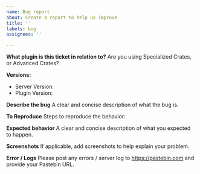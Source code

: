 ```yaml
---
name: Bug report
about: Create a report to help us improve
title: ''
labels: bug
assignees: ''

---
```


**What plugin is this ticket in relation to?**
Are you using Specialized Crates, or Advanced Crates?

**Versions:**
 - Server Version:
 - Plugin Version:

**Describe the bug**
A clear and concise description of what the bug is.

**To Reproduce**
Steps to reproduce the behavior:

**Expected behavior**
A clear and concise description of what you expected to happen.

**Screenshots**
If applicable, add screenshots to help explain your problem.

**Error / Logs**
Please post any errors / server log to https://pastebin.com and provide your Pastebin URL.

